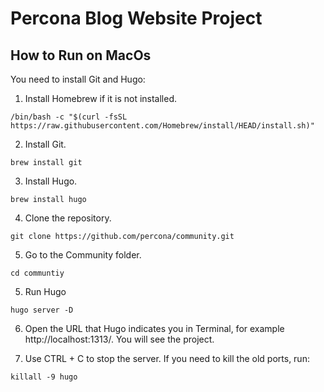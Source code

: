 # Percona Blog Website Project

## How to Run on MacOs

You need to install Git and Hugo:

1. Install Homebrew if it is not installed.

```
/bin/bash -c "$(curl -fsSL https://raw.githubusercontent.com/Homebrew/install/HEAD/install.sh)"
```
2. Install Git.

```
brew install git
```
3. Install Hugo.

```
brew install hugo
```
4. Clone the repository.

```
git clone https://github.com/percona/community.git
```
5. Go to the Community folder.

```
cd communtiy
```
5. Run Hugo

```
hugo server -D
```
6. Open the URL that Hugo indicates you in Terminal, for example http://localhost:1313/. You will see the project.

7. Use CTRL + C to stop the server. If you need to kill the old ports, run:

```
killall -9 hugo
```